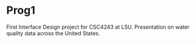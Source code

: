 # Prog1

First Interface Design project for CSC4243 at LSU. Presentation on water quality data across the United States.
